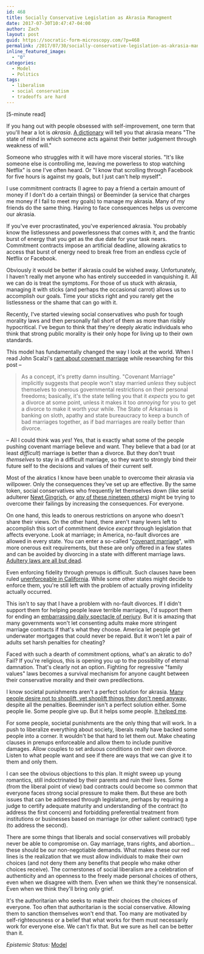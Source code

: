 ```yaml
---
id: 468
title: Socially Conservative Legislation as Akrasia Managment
date: 2017-07-30T10:47:47-04:00
author: Zach
layout: post
guid: https://socratic-form-microscopy.com/?p=468
permalink: /2017/07/30/socially-conservative-legislation-as-akrasia-managment/
inline_featured_image:
  - "0"
categories:
  - Model
  - Politics
tags:
  - liberalism
  - social conservatism
  - tradeoffs are hard
---
```


<p class="caption pre-post-meta">
[5-minute read]
</p>

If you hang out with people obsessed with self-improvement, one term that you'll hear a lot is <em>akrasia</em>. <a href="https://en.oxforddictionaries.com/definition/akrasia">A dictionary</a> will tell you that akrasia means "The state of mind in which someone acts against their better judgement through weakness of will."

Someone who struggles with it will have more visceral stories. "It's like someone else is controlling me, leaving me powerless to stop watching Netflix" is one I've often heard. Or "I know that scrolling through Facebook for five hours is against my goals, but I just can't help myself".

I use commitment contracts (I agree to pay a friend a certain amount of money if I don't do a certain things) or Beeminder (a service that charges me money if I fail to meet my goals) to manage my akrasia. Many of my friends do the same thing. Having to face consequences helps us overcome our akrasia.

If you've ever procrastinated, you've experienced akrasia. You probably know the listlessness and powerlessness that comes with it, and the frantic burst of energy that you get as the due date for your task nears. Commitment contracts impose an artificial deadline, allowing akratics to access that burst of energy need to break free from an endless cycle of Netflix or Facebook.

Obviously it would be better if akrasia could be wished away. Unfortunately, I haven't really met anyone who has entirely succeeded in vanquishing it. All we can do is treat the symptoms. For those of us stuck with akrasia, managing it with sticks (and perhaps the occasional carrot) allows us to accomplish our goals. Time your sticks right and you rarely get the listlessness or the shame that can go with it.

Recently, I've started viewing social conservatives who push for tough morality laws and then personally fall short of them as more than risibly hypocritical. I've begun to think that they're deeply akratic individuals who think that strong public morality is their only hope for living up to their own standards.

This model has fundamentally changed the way I look at the world. When I read John Scalzi's <a href="http://www.scalzi.com/whatever/003416.html">rant about covenant marriage</a> while researching for this post –

<blockquote>As a concept, it's pretty damn insulting. "Covenant Marriage" implicitly suggests that people won't stay married <em>unless </em>they subject themselves to onerous governmental restrictions on their personal freedoms; basically, it's the state telling you that it <em>expects </em>you to get a divorce at some point, unless it makes it too <em>annoying </em>for you to get a divorce to make it worth your while. The State of Arkansas is banking on sloth, apathy and state bureaucracy to keep a bunch of bad marriages together, as if bad marriages are really better than divorce.</blockquote>
– All I could think was <em>yes</em>! Yes, that is exactly what some of the people pushing covenant marriage believe and want. They believe that a bad (or at least <em>difficult</em>) marriage is better than a divorce. But they don't trust <em>themselves</em> to stay in a difficult marriage, so they want to strongly bind their future self to the decisions and values of their current self.

Most of the akratics I know have been unable to overcome their akrasia via willpower. Only the consequences they've set up are effective. By the same token, social conservatives who frequently let themselves down (like serial adulterer <a href="http://www.politico.com/magazine/story/2016/07/2016-newt-gingrich-scandals-accomplishments-veepstakes-running-mate-trump-gop-republican-214050">Newt Gingrich</a>, or <a href="http://www.alternet.org/tea-party-and-right/right-wings-20-biggest-hypocrites-about-sex">any of these nineteen others</a>) might be trying to overcome their failings by increasing the consequences. For everyone.

On one hand, this leads to onerous restrictions on anyone who doesn't share their views. On the other hand, there aren't many levers left to accomplish this sort of commitment device <em>except</em> through legislation that affects everyone. Look at marriage; in America, no-fault divorces are allowed in every state. You can enter a so-called "<a href="https://en.wikipedia.org/wiki/Covenant_marriage">covenant marriage</a>", with more onerous exit requirements, but these are only offered in a few states and can be avoided by divorcing in a state with different marriage laws. <a href="http://www.freep.com/story/life/family/2014/04/17/in-which-states-is-cheating-on-your-spouse-illegal/28936155/">Adultery laws are all but dead</a>.

Even enforcing fidelity through prenups is difficult. Such clauses have been ruled <a href="https://www.forbes.com/sites/jefflanders/2014/03/13/can-a-prenup-or-a-postnup-with-an-infidelity-clause-deter-a-husband-from-cheating/#5f53ec673283">unenforceable in California</a>. While some other states might decide to enforce them, you're still left with the problem of actually proving infidelity actually occurred.

This isn't to say that I have a problem with no-fault divorces. If I didn't support them for helping people leave terrible marriages, I'd support them for ending an <a href="https://en.wikipedia.org/wiki/No-fault_divorce#Advocates_for_eliminating_the_showing-of-fault_requirements_for_divorce">embarrassing daily spectacle of perjury</a>. But it is amazing that many governments won't let consenting adults make more stringent marriage contracts if that's what they choose. America let people get underwater mortgages that could never be repaid. But it won't let a pair of adults set harsh penalties for cheating?

Faced with such a dearth of commitment options, what's an akratic to do? Fail? If you're religious, this is opening you up to the possibility of eternal damnation. That's clearly not an option. Fighting for regressive "family values" laws becomes a survival mechanism for anyone caught between their conservative morality and their own predilections.

I know societal punishments aren't a perfect solution for akrasia. <a href="http://www.bbc.com/news/magazine-35599077">Many people desire not to shoplift, yet shoplift things they don't need anyway</a>, despite all the penalties. Beeminder isn't a perfect solution either. Some people lie. Some people give up. But it helps some people. <a href="/2017/06/18/six-steps-to-a-daily-writing-habit/">It helped me</a>.

For some people, societal punishments are the only thing that will work. In a push to liberalize everything about society, liberals really have backed some people into a corner. It wouldn't be that hard to let them out. Make cheating clauses in prenups enforceable and allow them to include punitive damages. Allow couples to set arduous conditions on their own divorce. Listen to what people want and see if there are ways that we can give it to them and only them.

I can see the obvious objections to this plan. It might sweep up young romantics, still indoctrinated by their parents and ruin their lives. Some (from the liberal point of view) bad contracts could become so common that everyone faces strong social pressure to make them. But these are both issues that can be addressed through legislature, perhaps by requiring a judge to certify adequate maturity and understanding of the contract (to address the first concern) and forbidding preferential treatment from institutions or businesses based on marriage (or other salient contract) type (to address the second).

There are some things that liberals and social conservatives will probably never be able to compromise on. Gay marriage, trans rights, and abortion… these should be our non-negotiable demands. What makes these our red lines is the realization that we must allow individuals to make their own choices (and not deny them any benefits that people who make other choices receive). The cornerstones of social liberalism are a celebration of authenticity and an openness to the freely made personal choices of others, even when we disagree with them. Even when we think they're nonsensical. Even when we think they'll bring only grief.

It's the authoritarian who seeks to make their choices the choices of everyone. Too often that authoritarian is the social conservative. Allowing them to sanction themselves won't end that. Too many are motivated by self-righteousness or a belief that what works for them must necessarily work for everyone else. We can't fix that. But we sure as hell can be better than it.

<em>Epistemic Status:</em> <a href="/about-me">Model</a>
